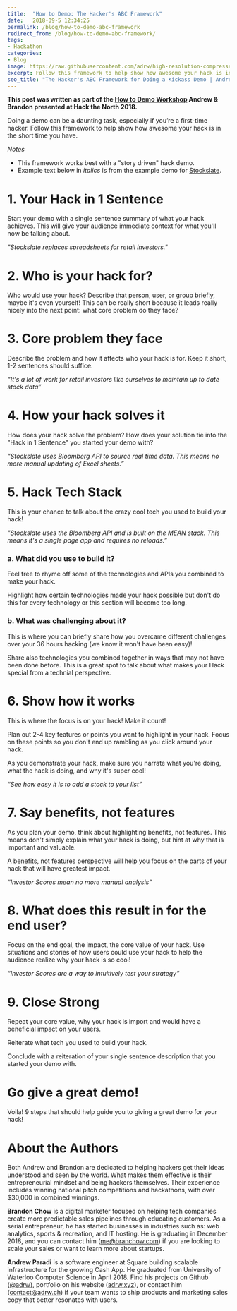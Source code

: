 ```yaml
---
title:  "How to Demo: The Hacker's ABC Framework"
date:   2018-09-5 12:34:25
permalink: /blog/how-to-demo-abc-framework
redirect_from: /blog/how-to-demo-abc-framework/
tags:
- Hackathon
categories:
- Blog
image: https://raw.githubusercontent.com/adrw/high-resolution-compressed-images/master/img/00011c.png
excerpt: Follow this framework to help show how awesome your hack is in the short time you have.
seo_title: "The Hacker's ABC Framework for Doing a Kickass Demo | Andrew Paradi"
---
```


**This post was written as part of the [How to Demo Workshop](https://github.com/hackthenorth/hackthenorth2018-workshops/blob/master/HowToDemo.md) Andrew & Brandon presented at Hack the North 2018.**

Doing a demo can be a daunting task, especially if you’re a first-time hacker. Follow this framework to help show how awesome your hack is in the short time you have. 

*Notes*
- This framework works best with a "story driven" hack demo.
- Example text below in *italics* is from the example demo for [Stockslate](https://youtu.be/juY4bwJXMVE).

# 1. Your Hack in 1 Sentence
Start your demo with a single sentence summary of what your hack achieves. This will give your audience immediate context for what you'll now be talking about.

*"Stockslate replaces spreadsheets for retail investors."*

# 2. Who is your hack for?
Who would use your hack? Describe that person, user, or group briefly, maybe it's even yourself! This can be really short because it leads really nicely into the next point: what core problem do they face?

# 3. Core problem they face
Describe the problem and how it affects who your hack is for. Keep it short, 1-2 sentences should suffice.

*“It's a lot of work for retail investors like ourselves to maintain up to date stock data”*

# 4. How your hack solves it
How does your hack solve the problem? How does your solution tie into the "Hack in 1 Sentence" you started your demo with?

*“Stockslate uses Bloomberg API to source real time data. This means no more manual updating of Excel sheets.”*

# 5. Hack Tech Stack
This is your chance to talk about the crazy cool tech you used to build your hack!

*"Stockslate uses the Bloomberg API and is built on the MEAN stack. This means it's a single page app and requires no reloads.”*

### a. 	What did you use to build it?
Feel free to rhyme off some of the technologies and APIs you combined to make your hack. 

Highlight how certain technologies made your hack possible but don't do this for every technology or this section will become too long.

### b.	What was challenging about it?
This is where you can briefly share how you overcame different challenges over your 36 hours hacking (we know it won't have been easy)! 

Share also technologies you combined together in ways that may not have been done before. This is a great spot to talk about what makes your Hack special from a technial perspective.

# 6. Show how it works
This is where the focus is on your hack! Make it count!

Plan out 2-4 key features or points you want to highlight in your hack. Focus on these points so you don't end up rambling as you click around your hack.

As you demonstrate your hack, make sure you narrate what you're doing, what the hack is doing, and why it's super cool!

*“See how easy it is to add a stock to your list”*

# 7. Say benefits, not features
As you plan your demo, think about highlighting benefits, not features. This means don't simply explain what your hack is doing, but hint at why that is important and valuable.

A benefits, not features perspective will help you focus on the parts of your hack that will have greatest impact.

*“Investor Scores mean no more manual analysis”*

# 8. What does this result in for the end user?
Focus on the end goal, the impact, the core value of your hack. Use situations and stories of how users could use your hack to help the audience realize why your hack is so cool!

*“Investor Scores are a way to intuitively test your strategy”*

# 9. Close Strong
Repeat your core value, why your hack is import and would have a beneficial impact on your users. 

Reiterate what tech you used to build your hack.

Conclude with a reiteration of your single sentence description that you started your demo with. 

# Go give a great demo!
Voila! 9 steps that should help guide you to giving a great demo for your hack!

# About the Authors
Both Andrew and Brandon are dedicated to helping hackers get their ideas understood and seen by the world. What makes them effective is their entrepreneurial mindset and being hackers themselves. Their experience includes winning national pitch competitions and hackathons, with over $30,000 in combined winnings.

**Brandon Chow** is a digital marketer focused on helping tech companies create more predictable sales pipelines through educating customers. As a serial entrepreneur, he has started businesses in industries such as: web analytics, sports & recreation, and IT hosting. He is graduating in December 2018, and you can contact him ([me@branchow.com](mailto:me@branchow.com)) if you are looking to scale your sales or want to learn more about startups.

**Andrew Paradi** is a software engineer at Square building scalable infrastructure for the growing Cash App. He graduated from University of Waterloo Computer Science in April 2018. Find his projects on Github ([@adrw](https://github.com/adrw)), portfolio on his website ([adrw.xyz](https://www.adrw.xyz)), or contact him ([contact@adrw.ch](mailto:contact@adrw.ch)) if your team wants to ship products and marketing sales copy that better resonates with users.